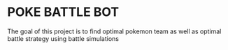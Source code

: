 # POKE BATTLE BOT
The goal of this project is to find optimal pokemon team as well as optimal battle strategy using battle simulations

